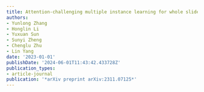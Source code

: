 ```yaml
---
title: Attention-challenging multiple instance learning for whole slide image classification
authors:
- Yunlong Zhang
- Honglin Li
- Yuxuan Sun
- Sunyi Zheng
- Chenglu Zhu
- Lin Yang
date: '2023-01-01'
publishDate: '2024-06-01T11:43:42.433728Z'
publication_types:
- article-journal
publication: '*arXiv preprint arXiv:2311.07125*'
---
```

